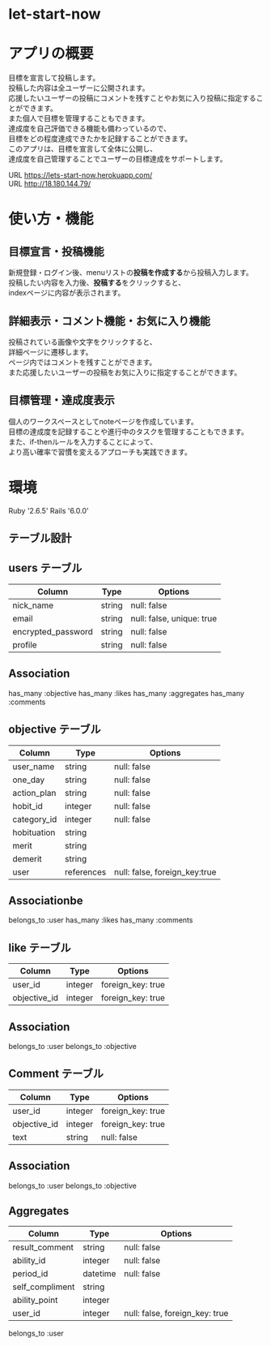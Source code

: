# let-start-now

# アプリの概要
目標を宣言して投稿します。<br>
投稿した内容は全ユーザーに公開されます。<br>
応援したいユーザーの投稿にコメントを残すことやお気に入り投稿に指定することができます。
<br>
また個人で目標を管理することもできます。<br>
達成度を自己評価できる機能も備わっているので、<br>
目標をどの程度達成できたかを記録することができます。<br>
このアプリは、目標を宣言して全体に公開し、<br>
達成度を自己管理することでユーザーの目標達成をサポートします。

 URL https://lets-start-now.herokuapp.com/  
 URL http://18.180.144.79/

# 使い方・機能
## 目標宣言・投稿機能
新規登録・ログイン後、menuリストの**投稿を作成する**から投稿入力します。<br>
投稿したい内容を入力後、**投稿する**をクリックすると、<br>
indexページに内容が表示されます。

## 詳細表示・コメント機能・お気に入り機能
投稿されている画像や文字をクリックすると、<br>
詳細ページに遷移します。<br>
ページ内ではコメントを残すことができます。<br>
また応援したいユーザーの投稿をお気に入りに指定することができます。

## 目標管理・達成度表示
個人のワークスペースとしてnoteページを作成しています。<br>
目標の達成度を記録することや進行中のタスクを管理することもできます。<br>
また、if-thenルールを入力することによって、<br>
より高い確率で習慣を変えるアプローチも実践できます。


# 環境
Ruby '2.6.5'
Rails '6.0.0'

## テーブル設計


## users テーブル


| Column              | Type   | Options                     |
| ------------------- | ------ | ----------------------------|
| nick_name           | string | null: false                 | 
| email               | string | null: false, unique: true   | 
| encrypted_password  | string | null: false                 | 
| profile             | string | null: false                 |


##  Association
has_many   :objective 
has_many   :likes
has_many   :aggregates
has_many   :comments



##  objective テーブル


| Column              | Type       | Options                        |
| ------------------- | ---------- | ------------------------------ |
| user_name           | string     | null: false                    | 
| one_day             | string     | null: false                    |
| action_plan         | string     | null: false                    | 
| hobit_id            | integer    | null: false                    | 
| category_id         | integer    | null: false                    |
| hobituation         | string     |                                |
| merit               | string     |                                |
| demerit             | string     |                                |
| user                | references | null: false, foreign_key:true  |


##  Associationbe

belongs_to :user
has_many   :likes
has_many   :comments


##  like  テーブル


| Column          | Type        | Options             |
| --------------- | ----------- | ------------------- |
| user_id         |  integer    |  foreign_key: true  |
| objective_id    |  integer    |  foreign_key: true  |


##  Association
belongs_to :user
belongs_to :objective


##  Comment テーブル

| Column         | Type         | Options             |
|----------------| -------------|---------------------|
| user_id        |  integer     | foreign_key: true   |
| objective_id   |  integer     | foreign_key: true   |
| text           |  string      | null: false         | 

## Association

belongs_to :user
belongs_to :objective




## Aggregates

| Column            | Type        | Options                        |
| ---------------   | ----------- | ------------------------------ |
| result_comment    |  string     | null: false                    |
| ability_id        |  integer    | null: false                    |
| period_id         |  datetime    | null: false                    |
| self_compliment   |  string     |                                |
| ability_point     |  integer    |                                |
| user_id           |  integer    | null: false, foreign_key: true |

 belongs_to :user
 
